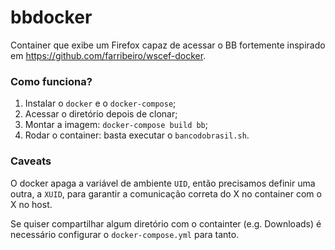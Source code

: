 # bbdocker
Container que exibe um Firefox capaz de acessar o BB fortemente inspirado em https://github.com/farribeiro/wscef-docker.

### Como funciona?
1. Instalar o `docker` e o `docker-compose`;
2. Acessar o diretório depois de clonar;
3. Montar a imagem: `docker-compose build bb`;
4. Rodar o container: basta executar o `bancodobrasil.sh`.

### Caveats
O docker apaga a variável de ambiente `UID`, então precisamos definir uma outra, a `XUID`, para garantir a comunicação correta do X no container com o X no host.

Se quiser compartilhar algum diretório com o containter (e.g. Downloads) é necessário configurar o `docker-compose.yml` para tanto.
